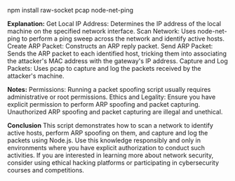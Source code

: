 npm install raw-socket pcap node-net-ping

**Explanation:**
Get Local IP Address: Determines the IP address of the local machine on the specified network interface.
Scan Network: Uses node-net-ping to perform a ping sweep across the network and identify active hosts.
Create ARP Packet: Constructs an ARP reply packet.
Send ARP Packet: Sends the ARP packet to each identified host, tricking them into associating the attacker's MAC address with the gateway's IP address.
Capture and Log Packets: Uses pcap to capture and log the packets received by the attacker's machine.

**Notes:**
Permissions: Running a packet spoofing script usually requires administrative or root permissions.
Ethics and Legality: Ensure you have explicit permission to perform ARP spoofing and packet capturing. Unauthorized ARP spoofing and packet capturing are illegal and unethical.

**Conclusion**
This script demonstrates how to scan a network to identify active hosts, perform ARP spoofing on them, and capture and log the packets using Node.js. Use this knowledge responsibly and only in environments where you have explicit authorization to conduct such activities. If you are interested in learning more about network security, consider using ethical hacking platforms or participating in cybersecurity courses and competitions.
